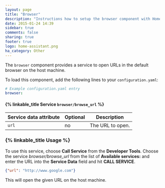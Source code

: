 ```yaml
---
layout: page
title: "Browser"
description: "Instructions how to setup the browser component with Home Assistant."
date: 2015-01-24 14:39
sidebar: true
comments: false
sharing: true
footer: true
logo: home-assistant.png
ha_category: Other
---
```



The `browser` component provides a service to open URLs in the default browser on the host machine.

To load this component, add the following lines to your `configuration.yaml`:

```yaml
# Example configuration.yaml entry
browser:
```

#### {% linkable_title Service `browser/browse_url` %} 

| Service data attribute | Optional | Description |
| ---------------------- | -------- | ----------- |
| `url`                  |       no | The URL to open.


### {% linkable_title Usage %}

To use this service, choose **Call Service** from the **Developer Tools**. Choose the service *browser/browse_url* from the list of **Available services:** and enter the URL into the **Service Data** field and hit **CALL SERVICE**.

```json
{"url": "http://www.google.com"}
```

This will open the given URL on the host machine.

